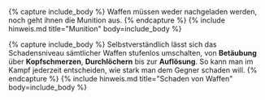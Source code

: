 ---
---

{% capture include_body %}
Waffen müssen weder nachgeladen werden, noch geht ihnen die Munition aus.
{% endcapture %}
{% include hinweis.md title="Munition" body=include_body %}

{% capture include_body %}
Selbstverständlich lässt sich das Schadensniveau sämtlicher Waffen stufenlos umschalten, von **Betäubung** über **Kopfschmerzen**, **Durchlöchern** bis zur **Auflösung**. So kann man im Kampf jederzeit entscheiden, wie stark man dem Gegner schaden will.
{% endcapture %}
{% include hinweis.md title="Schaden von Waffen" body=include_body %}
